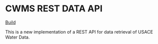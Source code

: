 # CWMS REST DATA API

[Build](https://github.com/usace/cwms-radar-api/workflows/Build%20CWMS%RADAR/badge.svg)

This is a new implementation of a REST API for data retrieval of USACE Water Data.

